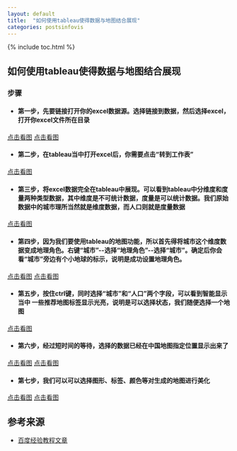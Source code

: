 ```yaml
---
layout: default
title:  "如何使用tableau使得数据与地图结合展现"
categories: postsinfovis
---
```


{% include toc.html %}


## 如何使用tableau使得数据与地图结合展现
### 步骤

* #### 第一步，先要链接打开你的excel数据源。选择链接到数据，然后选择excel，打开你excel文件所在目录
[点击看图](http://jingyan.baidu.com/album/574c52193213e56c8d9dc1c4.html?picindex=2)
[点击看图](http://jingyan.baidu.com/album/574c52193213e56c8d9dc1c4.html?picindex=3)
* #### 第二步，在tableau当中打开excel后，你需要点击“转到工作表”
[点击看图](http://jingyan.baidu.com/album/574c52193213e56c8d9dc1c4.html?picindex=4)
* #### 第三步，将excel数据完全在tableau中展现。可以看到tableau中分维度和度量两种类型数据，其中维度是不可统计数据，度量是可以统计数据。我们原始数据中的城市理所当然就是维度数据，而人口则就是度量数据
[点击看图](http://jingyan.baidu.com/album/574c52193213e56c8d9dc1c4.html?picindex=5)
* #### 第四步，因为我们要使用tableau的地图功能，所以首先得将城市这个维度数据变成地理角色。右键“城市”--选择“地理角色”--选择“城市”。确定后你会看“城市”旁边有个小地球的标示，说明是成功设置地理角色。
[点击看图](http://jingyan.baidu.com/album/574c52193213e56c8d9dc1c4.html?picindex=6)
[点击看图](http://jingyan.baidu.com/album/574c52193213e56c8d9dc1c4.html?picindex=7)
* #### 第五步，按住ctrl键，同时选择“城市”和“人口”两个字段，可以看到智能显示当中 一些推荐地图标签显示光亮，说明是可以选择状态，我们随便选择一个地图
[点击看图](http://jingyan.baidu.com/album/574c52193213e56c8d9dc1c4.html?picindex=8)
* #### 第六步，经过短时间的等待，选择的数据已经在中国地图指定位置显示出来了
[点击看图](http://jingyan.baidu.com/album/574c52193213e56c8d9dc1c4.html?picindex=9)
[点击看图](http://jingyan.baidu.com/album/574c52193213e56c8d9dc1c4.html?picindex=10)
* #### 第七步，我们可以可以选择图形、标签、颜色等对生成的地图进行美化
[点击看图](http://jingyan.baidu.com/album/574c52193213e56c8d9dc1c4.html?picindex=11)
[点击看图](http://jingyan.baidu.com/album/574c52193213e56c8d9dc1c4.html?picindex=12)

## 参考来源
 * [百度经验教程文章](https://jingyan.baidu.com/article/574c52193213e56c8d9dc1c4.html)


